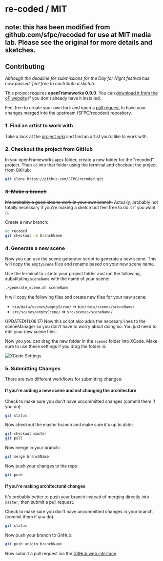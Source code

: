 # re-coded / MIT

## note: this has been modified from github.com/sfpc/recoded for use at MIT media lab.  Please see the original for more details and sketches. 

## Contributing


_Although the deadline for submissions for the Day for Night festival has now passed, feel free to contribute a sketch._

This project requires **openFrameworks 0.9.0**. You can [download it from the oF website](http://openframeworks.cc/download/) if you don't already have it installed.

Feel free to create your own fork and open a [pull request](https://help.github.com/articles/using-pull-requests/) to have your changes merged into the upstream (SFPC/recoded) repository.

### 1. Find an artist to work with

Take a look at the [project wiki](https://github.com/ofZach/dayForNightSFPC/wiki) and find an artist you'd like to work with.


### 2. Checkout the project from GitHub

In you openFrameworks `apps` folder, create a new folder for the "recoded" project. Then `cd` into that folder using the terminal and checkout the project from GitHub:

```bash
git clone https://github.com/SFPC/recoded.git
```

### <del>3. Make a branch</del>

<del>It's probably a good idea to work in your own branch.</del> Actually, probably not totally necessary if you're making a sketch but feel free to do it if you want :).

Create a new branch:

```bash
cd recoded
git checkout -b branchName
```

### 4. Generate a new scene

Now you can use the scene generator script to generate a new scene. This will copy the `emptyScene` files and rename based on your new scene name.

Use the terminal to `cd` into your project folder and run the following, substituting `sceneName` with the name of your scene:

```bash
./generate_scene.sh sceneName
```

It will copy the following files and create new files for your new scene:

 * `bin/data/scenes/emptyScene/` => `bin/data/scenes/sceneName/`
 * `src/scenes/emptyScene/` => `src/scenes/sceneName/`

UPDATED(11.08.17)
Now this script also adds the necesary lines to the sceneManager so you don't have to worry about doing so. You just need to edit your new scene files.

Now you you can drag the new folder in the `scenes` folder into XCode. Make sure to use these settings if you drag the folder in:

![XCode Settings](https://dl.dropboxusercontent.com/u/2100102/sfpc/xcode-drag-files.png)

### 5. Submitting Changes

There are two different workflows for submitting changes:

#### If you're adding a new scene and not changing the architecture

Check to make sure you don't have uncommitted changes (commit them if you do):

```bash
git status
```

Now checkout the master branch and make sure it's up to date:

```bash
git checkout master
git pull
```

Now merge in your branch:

```bash
git merge branchName
```

Now push your changes to the repo:

```bash
git push
```


#### If you're making architectural changes

It's probably better to push your branch instead of merging directly into `master`, then submit a pull request.

Check to make sure you don't have uncommitted changes in your branch (commit them if you do):

```bash
git status
```
Now push your branch to GitHub:

```bash
git push origin branchName
```

Now submit a pull request via the [GitHub web interface](https://github.com/SFPC/recoded/compare).
